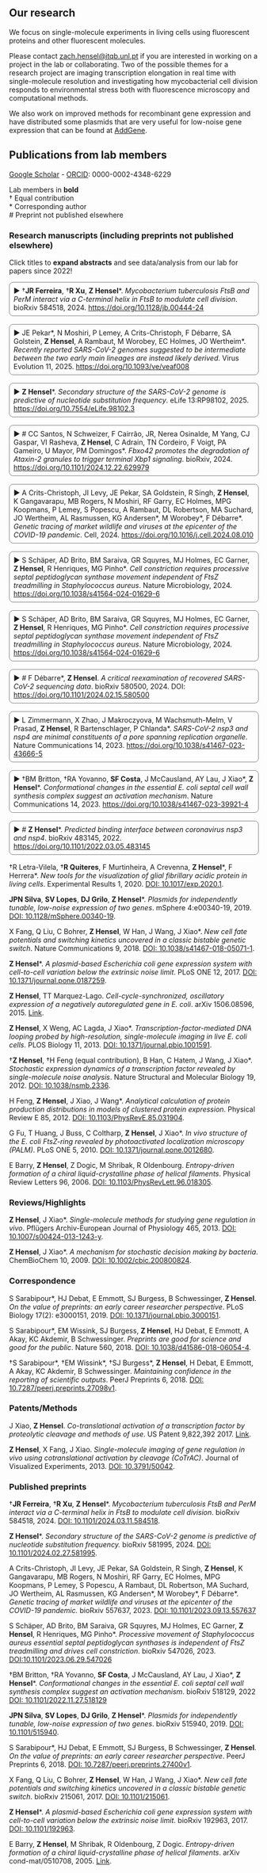 ## Our research

We focus on single-molecule experiments in living cells using fluorescent proteins and other fluorescent molecules.

Please contact zach.hensel@itqb.unl.pt if you are interested in working on a project in the lab or collaborating. Two of the possible themes for a research project are imaging transcription elongation in real time with single-molecule resolution and investigating how mycobacterial cell division responds to environmental stress both with fluorescence microscopy and computational methods.

We also work on improved methods for recombinant gene expression and have distributed some plasmids that are very useful for low-noise gene expression that can be found at [AddGene](https://www.addgene.org/Zach_Hensel/).

## Publications from lab members

[Google Scholar](https://scholar.google.com/citations?user=QwsENLQAAAAJ&hl=en) - [ORCID](https://orcid.org/0000-0002-4348-6229): 0000-0002-4348-6229

Lab members in **bold**\
† Equal contribution\
\* Corresponding author\
\# Preprint not published elsewhere

### Research manuscripts (including preprints not published elsewhere)

Click titles to **expand abstracts** and see data/analysis from our lab for papers since 2022!

<details markdown="1">
<summary>†<b>JR Ferreira</b>, †<b>R Xu</b>, <b>Z Hensel</b>*. <span><i>Mycobacterium tuberculosis</i> FtsB and PerM interact via a C-terminal helix in FtsB to modulate cell division</span>. bioRxiv 584518, 2024. <a href="https://doi.org/10.1128/jb.00444-24">https://doi.org/10.1128/jb.00444-24</a></summary>

<img src="image/research/1710262172884.png" width="600" />

**Abstract**: Latent infection by *Mycobacterium tuberculosis* (Mtb) impedes effective tuberculosis therapy and eradication. The protein PerM is essential for chronic Mtb infections in mice and acts via the divisome protein FtsB to modulate cell division. Using transgenic co-expression in *Escherichia coli*, we studied the Mtb PerM-FtsB interaction in isolation from other Mtb proteins, engineering PerM to enhance expression in the *E. coli* membrane. We confirmed the reported instability of Mtb FtsB, and we linked FtsB instability to a segment of FtsB predicted to bind cell-division proteins FtsL and FtsQ. Though narrowly conserved, the PerM-FtsB interaction emerges as a potential target for therapy targeting persistent infections by disrupting regulation of cell division. Using fluorescence microscopy, we found that stability of both FtsB and PerM hinges on their interaction via a C-terminal helix in FtsB. Molecular dynamics results supported the observation that FtsB stabilized PerM, and suggested that interactions at the PerM-FtsB interface differ from our initial structure prediction in a way that is consistent with PerM sequence conservation. Integrating protein structure prediction, molecular dynamics and single-molecule microscopy, our approach is primed to screen potential inhibitors of the PerM-FtsB interaction and can be straightforwardly adapted to explore other putative interactions.

</details>

<details markdown="1">
<summary>JE Pekar*, N Moshiri, P Lemey, A Crits-Christoph, F Débarre, SA Golstein, <b>Z Hensel</b>, A Rambaut, M Worobey, EC Holmes, JO Wertheim*. <span>Recently reported SARS-CoV-2 genomes suggested to be intermediate between the two early main lineages are instead likely derived</span>. Virus Evolution 11, 2025. <a href="https://doi.org/10.1093/ve/veaf008">https://doi.org/10.1093/ve/veaf008</a></summary>

<img src="image/research/intermediates.png" width="400" />

**Abstract**: Understanding the genomic diversity of severe acute respiratory syndrome coronavirus 2 (SARS-CoV-2) at the outset of the coronavirus disease 2019 pandemic can provide insight into the circumstances leading to its emergence. Early SARS-CoV-2 genomic diversity has been classified into two distinct viral lineages, denoted “A” and “B,” which we hypothesized were separately introduced into humans. Recently published data contain two genomes with a haplotype suggested to be an evolutionary intermediate to these two lineages, known as “T/T.” We used a phylodynamic approach to analyze SARS-CoV-2 genomes from early 2020 to determine whether these two T/T genomes represent an evolutionarily intermediate haplotype between lineages A and B, or if they are a later descendent of either of these two lineages. We find that these two recently published T/T genomes do not represent an evolutionarily intermediate haplotype and were, instead, derived from either lineage A or lineage B. However, we cannot conclusively determine from which lineage they were derived. After including additional data from the start of the pandemic, including these two T/T genomes, we again find a discrepancy in the molecular clock when inferring the ancestral haplotype of SARS-CoV-2, corroborating existing evidence for the separate introductions of SARS-CoV-2 lineages A and B into the human population in late 2019.

</details>

<details markdown="1">
<summary><b>Z Hensel</b>*. <span>Secondary structure of the SARS-CoV-2 genome is predictive of nucleotide substitution frequency</span>. eLife 13:RP98102, 2025. <a href="https://doi.org/10.7554/eLife.98102.3">https://doi.org/10.7554/eLife.98102.3</a></summary>

<img src="image/research/1709074436982.png" width="450" />

**Abstract**: Accurate estimation of the effects of mutations on SARS-CoV-2 viral fitness can inform public-health responses such as vaccine development and predicting the impact of a new variant; it can also illuminate biological mechanisms including those underlying the emergence of variants of concern. Recently, Lan et al reported a high-quality model of SARS-CoV-2 secondary structure and its underlying dimethyl sulfate (DMS) reactivity data. I investigated whether secondary structure can explain some variability in the frequency of observing different nucleotide substitutions across millions of patient sequences in the SARS-CoV-2 phylogenetic tree. Nucleotide basepairing was compared to the estimated “mutational fitness” of substitutions, a measurement of the difference between a substitution’s observed and expected frequency that is correlated with other estimates of viral fitness. This comparison revealed that secondary structure is often predictive of substitution frequency, with significant decreases in substitution frequencies at basepaired positions. Focusing on the mutational fitness of C→T, the most common type of substitution, I describe C→T substitutions at basepaired positions that characterize major SARS-CoV-2 variants; such mutations may have a greater impact on fitness than appreciated when considering substitution frequency alone.

</details>

<details markdown="1">
<summary># CC Santos, N Schweizer, F Cairrão, JR, Nerea Osinalde, M Yang, CJ Gaspar, VI Rasheva, <b>Z Hensel</b>, C Adrain, TN Cordeiro, F Voigt, PA Gameiro, U Mayor, PM Domingos*. <span>Fbxo42 promotes the degradation of Ataxin-2 granules to trigger terminal Xbp1 signaling</span>. bioRxiv, 2024. <a href="https://doi.org/10.1101/2024.12.22.629979">https://doi.org/10.1101/2024.12.22.629979</a></summary>

**Abstract**: The Unfolded Protein Response (UPR) is composed by homeostatic signaling pathways that are activated by the accumulation of misfolded proteins in the Endoplasmic Reticulum (ER), a condition known as ER stress. Prolonged ER stress and activation of the UPR causes cell death, by mechanisms that remain poorly understood. Here, we report that regulation of Ataxin-2 by Fbxo42 is a crucial step during UPR-induced cell death. From a genetic screen in Drosophila, we identified loss of function mutations in Fbxo42 that suppress cell death and retinal degeneration induced by the overexpression of Xbp1spliced, an important mediator of the UPR. We identified the RNA binding protein Ataxin-2 as a substrate of Fbxo42, which, as part of a Skp-A/Cullin-1 complex, promotes the ubiquitylation and degradation of Ataxin-2. Upon ER-stress, the mRNA of Xbp1 is not immediately translated but instead it is sequestered and stabilized in Ataxin-2 granules, until the Fbxo42 recruitment to these granules promotes the degradation of Ataxin-2, allowing the translation of Xbp1 mRNA at later stages of UPR activation. Our results identify Fbxo42-mediated degradation of Ataxin-2 as a key mechanism regulating the levels of Xbp1 mRNA and protein, to trigger cell death during the terminal stages of UPR activation.

</details>

<details markdown="1">
<summary>A Crits-Christoph, JI Levy, JE Pekar, SA Goldstein, R Singh, <b>Z Hensel</b>, K Gangavarapu, MB Rogers, N Moshiri, RF Garry, EC Holmes, MPG Koopmans, P Lemey, S Popescu, A Rambaut, DL Robertson, MA Suchard, JO Wertheim, AL Rasmussen, KG Andersen*, M Worobey*, F Débarre*. <span>Genetic tracing of market wildlife and viruses at the epicenter of the COVID-19 pandemic</span>. Cell, 2024. <a href="https://doi.org/10.1016/j.cell.2024.08.010">https://doi.org/10.1016/j.cell.2024.08.010</a></summary>

<img src="image/research/fx1_lrg.jpg" width=450 />

**Abstract**: Zoonotic spillovers of viruses have occurred through the animal trade worldwide. The start of the COVID-19 pandemic was traced epidemiologically to the Huanan Seafood Wholesale Market. Here, we analyze environmental qPCR and sequencing data collected in the Huanan market in early 2020. We demonstrate that market-linked severe acute respiratory syndrome coronavirus 2 (SARS-CoV-2) genetic diversity is consistent with market emergence and find increased SARS-CoV-2 positivity near and within a wildlife stall. We identify wildlife DNA in all SARS-CoV-2-positive samples from this stall, including species such as civets, bamboo rats, and raccoon dogs, previously identified as possible intermediate hosts. We also detect animal viruses that infect raccoon dogs, civets, and bamboo rats. Combining metagenomic and phylogenetic approaches, we recover genotypes of market animals and compare them with those from farms and other markets. This analysis provides the genetic basis for a shortlist of potential intermediate hosts of SARS-CoV-2 to prioritize for serological and viral sampling.

</details>

<details markdown="1">
<summary>S Schäper, AD Brito, BM Saraiva, GR Squyres, MJ Holmes, EC Garner, <b>Z Hensel</b>, R Henriques, MG Pinho*. <span>Cell constriction requires processive septal peptidoglycan synthase movement independent of FtsZ treadmilling in <i>Staphylococcus aureus</i></span>. Nature Microbiology, 2024. <a href="https://doi.org/10.1038/s41564-024-01629-6">https://doi.org/10.1038/s41564-024-01629-6</a></summary>

<img src="image/research/1709141678947.png" width=400 />

**Abstract**: Bacterial cell division requires recruitment of peptidoglycan (PG) synthases to the division site by the tubulin homologue, FtsZ. Septal PG synthases promote septum growth. FtsZ treadmilling is proposed to drive the processive movement of septal PG synthases and septal constriction in some bacteria; however, the precise mechanisms spatio-temporally regulating PG synthase movement and activity and FtsZ treadmilling are poorly understood. Here using single-molecule imaging of division proteins in the Gram-positive pathogen <i>Staphylococcus aureus</i>, we showed that the septal PG synthase complex FtsW/PBP1 and its putative activator protein, DivIB, move with similar velocity around the division site. Impairing FtsZ treadmilling did not affect FtsW or DivIB velocities or septum constriction rates. Contrarily, PG synthesis inhibition decelerated or stopped directional movement of FtsW and DivIB, and septum constriction. Our findings suggest that a single population of processively moving FtsW/PBP1 associated with DivIB drives cell constriction independently of FtsZ treadmilling in S. aureus.

</details>

<details markdown="1">
<summary>S Schäper, AD Brito, BM Saraiva, GR Squyres, MJ Holmes, EC Garner, <b>Z Hensel</b>, R Henriques, MG Pinho*. <span>Cell constriction requires processive septal peptidoglycan synthase movement independent of FtsZ treadmilling in <i>Staphylococcus aureus</i></span>. Nature Microbiology, 2024. <a href="https://doi.org/10.1038/s41564-024-01629-6">https://doi.org/10.1038/s41564-024-01629-6</a></summary>

<img src="image/research/1709141678947.png" width=400 />

**Abstract**: Bacterial cell division requires recruitment of peptidoglycan (PG) synthases to the division site by the tubulin homologue, FtsZ. Septal PG synthases promote septum growth. FtsZ treadmilling is proposed to drive the processive movement of septal PG synthases and septal constriction in some bacteria; however, the precise mechanisms spatio-temporally regulating PG synthase movement and activity and FtsZ treadmilling are poorly understood. Here using single-molecule imaging of division proteins in the Gram-positive pathogen <i>Staphylococcus aureus</i>, we showed that the septal PG synthase complex FtsW/PBP1 and its putative activator protein, DivIB, move with similar velocity around the division site. Impairing FtsZ treadmilling did not affect FtsW or DivIB velocities or septum constriction rates. Contrarily, PG synthesis inhibition decelerated or stopped directional movement of FtsW and DivIB, and septum constriction. Our findings suggest that a single population of processively moving FtsW/PBP1 associated with DivIB drives cell constriction independently of FtsZ treadmilling in S. aureus.

</details>

<details markdown="1">
<summary># F Débarre*, <b>Z Hensel</b>. <span>A critical reexamination of recovered SARS-CoV-2 sequencing data</span>. bioRxiv 580500, 2024. DOI: <a href="https://doi.org/10.1101/2024.02.15.580500">https://doi.org/10.1101/2024.02.15.580500</a></summary>

<img src="image/research/1709075305862.png" width=300 />

**Abstract**: SARS-CoV-2 genomes collected at the onset of the Covid-19 pandemic are valuable because they could help understand how the virus entered the human population. In 2021, Jesse Bloom reported on the recovery of a dataset of raw sequencing reads that had been removed from the NCBI SRA database at the request of the data generators, a scientific team at Wuhan University (Wang et al., 2020b). Bloom suggested that the data may have been removed in order to obfuscate the origin of SARS-CoV-2, and he questioned the generating authors' statements that the samples had been collected on and after January 30, 2020. Here, we show that sample collection dates were published in 2020 by Wang et al. together with the sequencing reads, and match the dates given by the authors in 2021. We examine mutations in these sequences and confirm that they are entirely consistent with the previously known genetic diversity of SARS-CoV-2 of late January 2020. Finally, we explain how an apparent phylogenetic rooting paradox described by Bloom was resolved by subsequent analysis. Our reanalysis demonstrates that allegations of cover-up or of metadata manipulation were unwarranted.

</details>

<details markdown="1">
<summary>L Zimmermann, X Zhao, J Makroczyova, M Wachsmuth-Melm, V Prasad, <b>Z Hensel</b>,  R Bartenschlager, P Chlanda*. <span>SARS-CoV-2 nsp3 and nsp4 are minimal constituents of a pore spanning replication organelle</span>. Nature Communications 14, 2023. <a href="https://doi.org/10.1038/s41467-023-43666-5">https://doi.org/10.1038/s41467-023-43666-5</a></summary>

<img src="image/research/1709080234066.png" width=300 />

**Abstract**: Coronavirus replication is associated with the remodeling of cellular membranes, resulting in the formation of double-membrane vesicles (DMVs). A DMV-spanning pore was identified as a putative portal for viral RNA. However, the exact components and the structure of the SARS-CoV-2 DMV pore remain to be determined. Here, we investigate the structure of the DMV pore by in situ cryo-electron tomography combined with subtomogram averaging. We identify non-structural protein (nsp) 3 and 4 as minimal components required for the formation of a DMV-spanning pore, which is dependent on nsp3-4 proteolytic cleavage. In addition, we show that Mac2-Mac3-DPUP-Ubl2 domains are critical for nsp3 oligomerization and crown integrity which influences membrane curvature required for biogenesis of DMVs. Altogether, SARS-CoV-2 nsp3-4 have a dual role by driving the biogenesis of replication organelles and assembly of DMV-spanning pores which we propose here to term replicopores.

</details>

<details markdown="1">
<summary>†BM Britton, †RA Yovanno, <b>SF Costa</b>,  J McCausland,  AY Lau,  J Xiao*, <b>Z Hensel</b>*. <span>Conformational changes in the essential <i>E. coli</i> septal cell wall synthesis complex suggest an activation mechanism</span>. Nature Communications 14, 2023. <a href="https://doi.org/10.1038/s41467-023-39921-4">https://doi.org/10.1038/s41467-023-39921-4</a></summary>

<img src="image/research/1709141406828.png" width=550 />

**Abstract**: The bacterial divisome is a macromolecular machine composed of more than 30 proteins that controls cell wall constriction during division. Here, we present a model of the structure and dynamics of the core complex of the *E. coli* divisome, supported by a combination of structure prediction, molecular dynamics simulation, single-molecule imaging, and mutagenesis. We focus on the septal cell wall synthase complex formed by FtsW and FtsI, and its regulators FtsQ, FtsL, FtsB, and FtsN. The results indicate extensive interactions in four regions in the periplasmic domains of the complex. FtsQ, FtsL, and FtsB support FtsI in an extended conformation, with the FtsI transpeptidase domain lifted away from the membrane through interactions among the C-terminal domains. FtsN binds between FtsI and FtsL in a region rich in residues with superfission (activating) and dominant negative (inhibitory) mutations. Mutagenesis experiments and simulations suggest that the essential domain of FtsN links FtsI and FtsL together, potentially modulating interactions between the anchor-loop of FtsI and the putative catalytic cavity of FtsW, thus suggesting a mechanism of how FtsN activates the cell wall synthesis activities of FtsW and FtsI.

</details>

<details markdown="1">
<summary># <b>Z Hensel</b>*. <span>Predicted binding interface between coronavirus nsp3 and nsp4</span>. bioRxiv 483145, 2022. <a href="https://doi.org/10.1101/2022.03.05.483145">https://doi.org/10.1101/2022.03.05.483145</a></summary>

<img src="image/research/1709145704824.png" width="450" />

**Abstract**: Double membrane vesicles (DMVs) in coronavirus-infected cells feature pores that span both membranes. DMV pores were observed to have six-fold symmetry and include the nsp3 protein. Co-expression of SARS-CoV nsp3 and nsp4 induces DMV formation, and elements of nsp3 and nsp4 have been identified that are essential for membrane disruption. I describe a predicted luminal binding interface between nsp3 and nsp4 that is membrane-associated, conserved in SARS-CoV-2 during the COVID-19 pandemic and in diverse coronaviruses, and stable in molecular dynamics simulation. Combined with structure predictions for the full-length nsp4 monomer and cryo-EM data, this suggests a DMV pore model in which nsp4 spans both membranes with nsp3 and nsp4 inserted into the same bilayer. This approach may be able to identify additional protein-protein interactions between coronavirus proteins.

</details>

†R Letra-Vilela, †**R Quiteres**, F Murtinheira, A Crevenna, **Z Hensel**\*, F Herrera\*.
*New tools for the visualization of glial fibrillary acidic protein in living cells*.
Experimental Results 1, 2020.
[DOI: 10.1017/exp.2020.1](https://doi.org/10.1017/exp.2020.1).

**JPN Silva**, **SV Lopes**,  **DJ Grilo**,  **Z Hensel**\*.
*Plasmids for independently tunable, low-noise expression of two genes*.
mSphere 4:e00340-19, 2019.
[DOI: 10.1128/mSphere.00340-19](https://doi.org/10.1128/mSphere.00340-19).

X Fang, Q Liu, C Bohrer, **Z Hensel**, W Han, J Wang, J Xiao\*.
*New cell fate potentials and switching kinetics uncovered in a classic bistable genetic switch*.
Nature Communications 9, 2018.
[DOI: 10.1038/s41467-018-05071-1](https://doi.org/10.1038/s41467-018-05071-1).

**Z Hensel**\*.
*A plasmid-based Escherichia coli gene expression system with cell-to-cell variation below the extrinsic noise limit*.
PLoS ONE 12, 2017.
[DOI: 10.1371/journal.pone.0187259](https://doi.org/10.1371/journal.pone.0187259).

**Z Hensel**, TT Marquez-Lago.
*Cell-cycle-synchronized, oscillatory expression of a negatively autoregulated gene in E. coli*.
arXiv 1506.08596, 2015.
[Link](https://arxiv.org/abs/1506.08596).

**Z Hensel**, X Weng, AC Lagda, J Xiao\*.
*Transcription-factor-mediated DNA looping probed by high-resolution, single-molecule imaging in live E. coli cells*.
PLOS Biology 11, 2013.
[DOI: 10.1371/journal.pbio.1001591](https://doi.org/10.1371/journal.pbio.1001591).

†**Z Hensel**, †H Feng (equal contribution), B Han, C Hatem, J Wang, J Xiao\*.
*Stochastic expression dynamics of a transcription factor revealed by single-molecule noise analysis*.
Nature Structural and Molecular Biology 19, 2012.
[DOI: 10.1038/nsmb.2336](https://doi.org/10.1038/nsmb.2336).

H Feng, **Z Hensel**, J Xiao, J Wang\*.
*Analytical calculation of protein production distributions in models of clustered protein expression*.
Physical Review E 85, 2012.
[DOI: 10.1103/PhysRevE.85.031904](https://doi.org/10.1103/PhysRevE.85.031904).

G Fu, T Huang, J Buss, C Coltharp, **Z Hensel**, J Xiao\*.
*In vivo structure of the E. coli FtsZ-ring revealed by photoactivated localization microscopy (PALM)*.
PLoS ONE 5, 2010.
[DOI: 10.1371/journal.pone.0012680](https://doi.org/10.1371/journal.pone.0012680).

E Barry, **Z Hensel**, Z Dogic, M Shribak, R Oldenbourg.
*Entropy-driven formation of a chiral liquid-crystalline phase of helical filaments*.
Physical Review Letters 96, 2006.
[DOI: 10.1103/PhysRevLett.96.018305](https://doi.org/10.1103/PhysRevLett.96.018305).

### Reviews/Highlights

**Z Hensel**, J Xiao\*.
*Single-molecule methods for studying gene regulation in vivo*.
Pflügers Archiv-European Journal of Physiology 465, 2013.
[DOI: 10.1007/s00424-013-1243-y](https://doi.org/10.1007/s00424-013-1243-y).

**Z Hensel**, J Xiao\*.
*A mechanism for stochastic decision making by bacteria*.
ChemBioChem 10, 2009.
[DOI: 10.1002/cbic.200800824](https://doi.org/10.1002/cbic.200800824).

### Correspondence

S Sarabipour\*, HJ Debat, E Emmott, SJ Burgess, B Schwessinger, **Z Hensel**.
*On the value of preprints: an early career researcher perspective*.
PLoS Biology 17(2): e3000151, 2019.
[DOI: 10.1371/journal.pbio.3000151](https://doi.org/10.1371/journal.pbio.3000151).

S Sarabipour\*, EM Wissink, SJ Burgess, **Z Hensel**, HJ Debat, E Emmott, A Akay, KC Akdemir, B Schwessinger.
*Preprints are good for science and good for the public*.
Nature 560, 2018.
[DOI: 10.1038/d41586-018-06054-4](https://doi.org/10.1038/d41586-018-06054-4).

†S Sarabipour\*, †EM Wissink\*, †SJ Burgess\*, **Z Hensel**, H Debat, E Emmott, A Akay, KC Akdemir, B Schwessinger.
*Maintaining confidence in the reporting of scientific outputs*.
PeerJ Preprints 6, 2018.
[DOI: 10.7287/peerj.preprints.27098v1](https://doi.org/10.7287/peerj.preprints.27098v1).

### Patents/Methods

J Xiao, **Z Hensel**.
*Co-translational activation of a transcription factor by proteolytic cleavage and methods of use*.
US Patent 9,822,392 2017.
[Link](https://patents.google.com/patent/US9822392B2/en).

**Z Hensel**, X Fang, J Xiao.
*Single-molecule imaging of gene regulation in vivo using cotranslational activation by cleavage (CoTrAC)*.
Journal of Visualized Experiments, 2013.
[DOI: 10.3791/50042](https://doi.org/10.3791/50042).

### Published preprints

†**JR Ferreira**, †**R Xu**, **Z Hensel**\*.
*Mycobacterium tuberculosis FtsB and PerM interact via a C-terminal helix in FtsB to modulate cell division*.
bioRxiv 584518, 2024.
[DOI: 10.1101/2024.03.11.584518](https://doi.org/10.1101/2024.03.11.584518).

**Z Hensel**\*.
*Secondary structure of the SARS-CoV-2 genome is predictive of nucleotide substitution frequency.*
bioRxiv 581995, 2024.
[DOI: 10.1101/2024.02.27.581995](https://doi.org/10.1101/2024.02.27.581995).

A Crits-Christoph, JI Levy, JE Pekar, SA Goldstein, R Singh, **Z Hensel**, K Gangavarapu, MB Rogers, N Moshiri, RF Garry, EC Holmes, MPG Koopmans, P Lemey, S Popescu, A Rambaut, DL Robertson, MA Suchard, JO Wertheim, AL Rasmussen, KG Andersen*, M Worobey\*, F Débarre\*.
*Genetic tracing of market wildlife and viruses at the epicenter of the COVID-19 pandemic.*
bioRxiv 557637, 2023.
[DOI: 10.1101/2023.09.13.557637](https://doi.org/10.1101/2023.09.13.557637)

S Schäper, AD Brito, BM Saraiva, GR Squyres, MJ Holmes, EC Garner, **Z Hensel**, R Henriques, MG Pinho\*.
*Processive movement of Staphylococcus aureus essential septal peptidoglycan synthases is independent of FtsZ treadmilling and drives cell constriction*.
bioRxiv 547026, 2023.
[DOI:10.1101/2023.06.29.547026](https://doi.org/10.1101/2023.06.29.547026)

†BM Britton, †RA Yovanno, **SF Costa**,  J McCausland,  AY Lau,  J Xiao\*, **Z Hensel**\*.
*Conformational changes in the essential E. coli septal cell wall synthesis complex suggest an activation mechanism*.
bioRxiv 518129, 2022
[DOI: 10.1101/2022.11.27.518129](https://doi.org/10.1101/2022.11.27.518129)

**JPN Silva**, **SV Lopes**,  **DJ Grilo**,  **Z Hensel**\*.
*Plasmids for independently tunable, low-noise expression of two genes*.
bioRxiv 515940, 2019.
[DOI: 10.1101/515940](https://doi.org/10.1101/515940).

S Sarabipour\*, HJ Debat, E Emmott, SJ Burgess, B Schwessinger, **Z Hensel**.
*On the value of preprints: an early career researcher perspective*.
PeerJ Preprints 6, 2018.
[DOI: 10.7287/peerj.preprints.27400v1](https://doi.org/10.7287/peerj.preprints.27400v1).

X Fang, Q Liu, C Bohrer, **Z Hensel**, W Han, J Wang, J Xiao\*.
*New cell fate potentials and switching kinetics uncovered in a classic bistable genetic switch*.
bioRxiv 215061, 2017.
[DOI: 10.1101/215061](https://doi.org/10.1101/215061).

**Z Hensel**\*.
*A plasmid-based Escherichia coli gene expression system with cell-to-cell variation below the extrinsic noise limit*.
bioRxiv 192963, 2017.
[DOI: 10.1101/192963](https://doi.org/10.1101/192963).

E Barry, **Z Hensel**, M Shribak, R Oldenbourg, Z Dogic.
*Entropy-driven formation of a chiral liquid-crystalline phase of helical filaments*.
arXiv cond-mat/0510708, 2005.
[Link](https://arxiv.org/abs/cond-mat/0510708).

<style>

span {
     /* font-weight: bold; */
     font-style: italic;
}

details > summary {
    list-style-type: none;
    cursor:pointer;
}

details > summary::-webkit-details-marker {
    display: none;
}

details > summary::before {
    content: '▶️ ';
}

details[open] > summary::before {
    content: '🔽 ';
}

details {
    margin-bottom: 1rem;
    border: 1px solid gray;
    border-radius: 0.5rem;
    padding: 0.5rem;
}

details[open] > summary {
    margin-bottom: 0.5rem;
}

</style>
